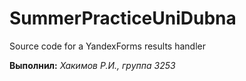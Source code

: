 # SummerPracticeUniDubna
Source code for a YandexForms results handler

**Выполнил:** *Хакимов Р.И., группа 3253*
